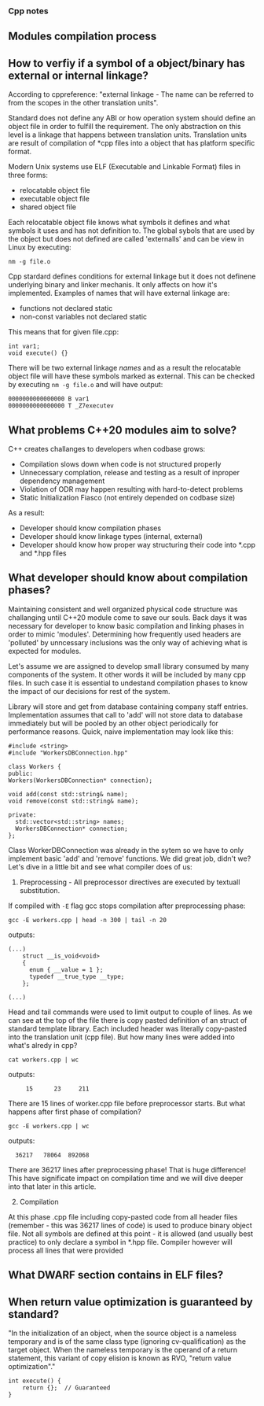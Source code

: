 ### Cpp notes

## Modules compilation process


## How to verfiy if a symbol of a object/binary has external or internal linkage?

According to cppreference:
"external linkage - The name can be referred to from the scopes in the other translation units".

Standard does not define any ABI or how operation system should define an object file in order to fulfill the requirement. The only abstraction on this level is a linkage that happens between translation units. Translation units are result of compilation of *cpp files into a object that has platform specific format. 

Modern Unix systems use ELF (Executable and Linkable Format) files in three forms:
* relocatable object file
* executable object file
* shared object file

Each relocatable object file knows what symbols it defines and what symbols it uses and has not definition to. The global sybols that are used by the object but does not defined are called 'externalls' and can be view in Linux by executing:
```
nm -g file.o
```
Cpp stardard defines conditions for external linkage but it does not definene underlying binary and linker mechanis. It only affects on how it's implemented. Examples of names that will have external linkage are:
* functions not declared static
* non-const variables not declared static

This means that for given file.cpp:
```
int var1;
void execute() {}
```

There will be two external linkage *names* and as a result the relocatable object file will have these symbols marked as external. This can be checked by executing ```nm -g file.o``` and will have output:
```
0000000000000000 B var1
0000000000000000 T _Z7executev
```

## What problems C++20 modules aim to solve?

C++ creates challanges to developers when codbase grows:
* Compilation slows down when code is not structured properly
* Unnecessary complation, release and testing as a result of inproper dependency management
* Violation of ODR may happen resulting with hard-to-detect problems
* Static Initialization Fiasco (not entirely depended on codbase size)

As a result:
* Developer should know compilation phases
* Developer should know linkage types (internal, external)
* Developer should know how proper way structuring their code into *.cpp and *.hpp files

## What developer should know about compilation phases?

Maintaining consistent and well organized physical code structure was challanging until C++20 module come to save our souls. Back days it was necessary for developer to know basic compilation and linking phases in order to mimic 'modules'. Determining how frequently used headers are 'polluted' by unncessary inclusions was the only way of achieving what is expected for modules. 

Let's assume we are assigned to develop small library consumed by many components of the system. It other words it will be included by many cpp files. In such case it is essential to undestand compilation phases to know the impact of our decisions for rest of the system. 

Library will store and get from database containing company staff entries. Implementation assumes that call to 'add' will not store data to database immediately but will be pooled by an other object periodically for performance reasons. Quick, naive implementation may look like this:

```
#include <string>
#include "WorkersDBConnection.hpp"

class Workers {
public:
Workers(WorkersDBConnection* connection);

void add(const std::string& name);
void remove(const std::string& name);

private:
  std::vector<std::string> names;
  WorkersDBConnection* connection;
};
```

Class WorkerDBConnection was already in the sytem so we have to only implement basic 'add' and 'remove' functions. We did great job, didn't we?
Let's dive in a little bit and see what compiler does of us:

1) Preprocessing - All preprocessor directives are executed by textuall substitution.

If compiled with `-E` flag gcc stops compilation after preprocessing phase:

```
gcc -E workers.cpp | head -n 300 | tail -n 20
```

outputs:

```
(...)
    struct __is_void<void>
    {
      enum { __value = 1 };
      typedef __true_type __type;
    };

(...)
```

Head and tail commands were used to limit output to couple of lines. As we can see at the top of the file there is copy pasted definition of an struct of standard template library. Each included header was literally copy-pasted into the translation unit (cpp file). But how many lines were added into what's alredy in cpp?

```
cat workers.cpp | wc
```

outputs:
```
     15      23     211
```

There are 15 lines of worker.cpp file before preprocessor starts. But what happens after first phase of compilation?

```
gcc -E workers.cpp | wc
```

outputs:
```
  36217   78064  892068
```

There are 36217 lines after preprocessing phase! That is huge difference! This have significate impact on compilation time and we will dive deeper into that later in this article. 

2) Compilation

At this phase .cpp file including copy-pasted code from all header files (remember - this was 36217 lines of code) is used to produce binary object file. Not all symbols are defined at this point - it is allowed (and usually best practice) to only declare a symbol in *.hpp file. Compiler however will process all lines that were provided  

 
## What DWARF section contains in ELF files?


## When return value optimization is guaranteed by standard?

"In the initialization of an object, when the source object is a nameless temporary and is of the same class type (ignoring cv-qualification) as the target object. When the nameless temporary is the operand of a return statement, this variant of copy elision is known as RVO, "return value optimization"." 
     
```
int execute() {
    return {};  // Guaranteed
}
```


